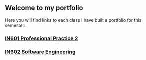 ## Welcome to my portfolio

Here you will find links to each class I have built a portfolio for this semester:

### [IN601 Professional Practice 2](./IN601.md "Professional Practice 2")
### [IN602 Software Engineering](./IN602.md "Software Engineering")
